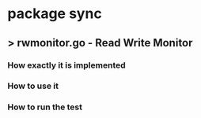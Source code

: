 
# package sync

## > rwmonitor.go - Read Write Monitor

### How exactly it is implemented

### How to use it

### How to run the test
